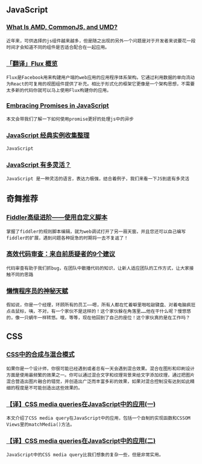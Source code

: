 
## JavaScript

### [What Is AMD, CommonJS, and UMD?](http://davidbcalhoun.com/2014/what-is-amd-commonjs-and-umd/)

    近年来，可供选择的js组件越来越多，但是随之出现的另外一个问题是对于开发者来说要花一段时间才会知道不同的组件是否适合配合在一起应用。

### [「翻译」Flux 概览](http://www.html-js.com/article/From-the-React-zero-start)

    Flux是Facebook用来构建用户端的web应用的应用程序体系架构。它通过利用数据的单向流动为React的可复用的视图组件提供了补充。相比于形式化的框架它更像是一个架构思想，不需要太多新的代码你就可以马上使用Flux构建你的应用。

### [Embracing Promises in JavaScript](http://javascriptplayground.com/blog/2015/02/promises/?utm_source=javascriptweekly&utm_medium=email)

    本文会带我们了解一下如何使用promise更好的处理js中的异步

### [JavaScript 经典实例收集整理](http://segmentfault.com/blog/trigkit4/1190000002559158)

    JavaScript

### [JavaScript 有多灵活？](http://www.ruanyifeng.com/blog/2015/02/flexible-javascript.html)

    JavaScript 是一种灵活的语言，表达力极强，结合着例子，我们来看一下JS到底有多灵活

## 奇舞推荐

### [Fiddler高级进阶——使用自定义脚本](http://www.html-js.com/article/The-frontend-tool-Fiddler-senior-advanced--using-a-custom-script-to-achieve-cross-domain-and-by-the-port-or-changing-directory-hosts)

    掌握了fiddler的规则脚本编辑，就为web调试打开了另一扇天窗，并且您还可以自己编写fiddler的扩展，遇到问题各种捉急的时期将一去不复返了！

### [高效代码审查：来自前质疑者的9个建议](http://blog.jobbole.com/84315/)

    代码审查有助于我们抓bug，在团队中散播代码的知识，让新人适应团队的工作方式，让大家接触不同的思路

### [懒惰程序员的神秘天赋](http://www.codeceo.com/article/the-divine-qualities-of-a-lazy-developer.html)

    假如说，你是一个经理，环顾所有的员工——嗯，所有人都在忙着噼里啪啦敲键盘、对着电脑疯狂点击鼠标，咦，不对，有一个家伙不是这样的！这个家伙躲在角落里……他在干什么呢？慢悠悠的，像一只蜗牛一样转悠。哦，等等，现在他回到了自己的座位！这个家伙真的是在工作吗？

## CSS

### [CSS中的合成与混合模式](http://www.w3cplus.com/css3/compositing-and-blending-in-css.html)

    如果你是一个设计师，你很可能已经遇到或者总有一天会遇到混合效果。混合在图形和印刷设计方面是使用最频繁的效果之一。你可以通过混合文字和纹理背景来给文字添加纹理，通过把图片混合营造出图片融合的错觉，并创造出广泛而丰富多彩的效果，如果对混合控制没有达到如此精细的程度是不可能创造出这些效果的。

### [【译】CSS media queries在JavaScript中的应用(一)](http://www.w3ctech.com/topic/778)

    本文介绍了CSS media query在JavaScript中的应用，包括一个自制的实现函数和CSSOM Views里的matchMedia()方法。

### [【译】CSS media queries在JavaScript中的应用(二)](http://www.w3ctech.com/topic/782)

    JavaScript中的CSS media query比我们想象的复杂一些，但是非常实用。
